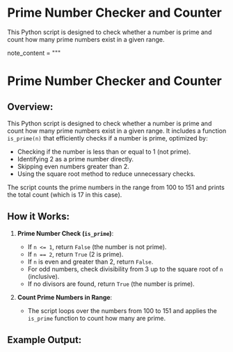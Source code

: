 # Prime Number Checker and Counter
 This Python script is designed to check whether a number is prime and count how many prime numbers exist in a given range.

note_content = """
# Prime Number Checker and Counter

## Overview:
This Python script is designed to check whether a number is prime and count how many prime numbers exist in a given range. It includes a function `is_prime(n)` that efficiently checks if a number is prime, optimized by:
- Checking if the number is less than or equal to 1 (not prime).
- Identifying 2 as a prime number directly.
- Skipping even numbers greater than 2.
- Using the square root method to reduce unnecessary checks.

The script counts the prime numbers in the range from 100 to 151 and prints the total count (which is 17 in this case).

## How it Works:
1. **Prime Number Check (`is_prime`)**:
   - If `n <= 1`, return `False` (the number is not prime).
   - If `n == 2`, return `True` (2 is prime).
   - If `n` is even and greater than 2, return `False`.
   - For odd numbers, check divisibility from 3 up to the square root of `n` (inclusive).
   - If no divisors are found, return `True` (the number is prime).

2. **Count Prime Numbers in Range**:
   - The script loops over the numbers from 100 to 151 and applies the `is_prime` function to count how many are prime.

## Example Output:
